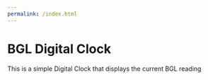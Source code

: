 ```yaml
---
permalink: /index.html
---
```


# BGL Digital Clock

This is a simple Digital Clock that displays the current BGL reading